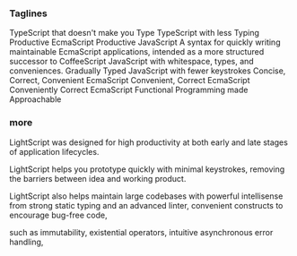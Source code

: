
### Taglines
TypeScript that doesn't make you Type
TypeScript with less Typing
Productive EcmaScript
Productive JavaScript
A syntax for quickly writing maintainable EcmaScript applications, intended as a more structured successor to CoffeeScript
JavaScript with whitespace, types, and conveniences.
Gradually Typed JavaScript with fewer keystrokes
Concise, Correct, Convenient EcmaScript
Convenient, Correct EcmaScript
Conveniently Correct EcmaScript
Functional Programming made Approachable


### more

LightScript was designed for high productivity at both early and late stages of application lifecycles.

LightScript helps you prototype quickly with minimal keystrokes, removing the barriers between idea and working product.

LightScript also helps maintain large codebases with powerful intellisense from strong static typing and an advanced linter, convenient constructs to encourage bug-free code, 

such as immutability, existential operators, intuitive asynchronous error handling, 
